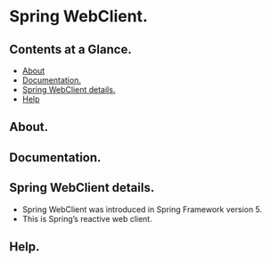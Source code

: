 # Spring WebClient.





## Contents at a Glance.
* [About](#about)
* [Documentation.](#documentation)
* [Spring WebClient details.](#spring-webclient-details)
* [Help](#help)





## About.





## Documentation.





## Spring WebClient details.
* Spring WebClient was introduced in Spring Framework version 5.
* This is Spring’s reactive web client.





## Help.